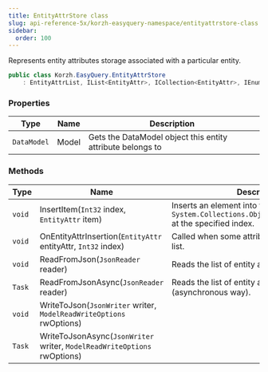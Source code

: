 ```yaml
---
title: EntityAttrStore class
slug: api-reference-5x/korzh-easyquery-namespace/entityattrstore-class
sidebar:
  order: 100
---
```


Represents entity attributes storage associated with a particular entity.
```csharp
public class Korzh.EasyQuery.EntityAttrStore
    : EntityAttrList, IList<EntityAttr>, ICollection<EntityAttr>, IEnumerable<EntityAttr>, IEnumerable, IList, ICollection, IReadOnlyList<EntityAttr>, IReadOnlyCollection<EntityAttr>

```

### Properties

| Type | Name | Description | 
| --- | --- | --- | 
| `DataModel` | Model | Gets the DataModel object this entity attribute belongs to | 


### Methods

| Type | Name | Description | 
| --- | --- | --- | 
| `void` | InsertItem(`Int32` index, `EntityAttr` item) | Inserts an element into the `System.Collections.ObjectModel.Collection'1` at the specified index. | 
| `void` | OnEntityAttrInsertion(`EntityAttr` entityAttr, `Int32` index) | Called when some attribute is inserted to the list. | 
| `void` | ReadFromJson(`JsonReader` reader) | Reads the list of entity attributes from JSON. | 
| `Task` | ReadFromJsonAsync(`JsonReader` reader) | Reads the list of entity attributes from JSON (asynchronous way). | 
| `void` | WriteToJson(`JsonWriter` writer, `ModelReadWriteOptions` rwOptions) |  | 
| `Task` | WriteToJsonAsync(`JsonWriter` writer, `ModelReadWriteOptions` rwOptions) |  |
